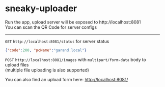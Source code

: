 # sneaky-uploader

Run the app, upload server will be exposed to http://localhost:8081  
You can scan the QR Code for server configs

---

`GET` `http://localhost:8081/status` for server status
```json
{"code":200, "pcName":"garand.local"}
```

`POST` `http://localhost:8081/images` with `multipart/form-data` body to upload files  
(multiple file uploading is also supported)


You can also find an upload form here: [http://localhost:8081/](http://localhost:8081/)
